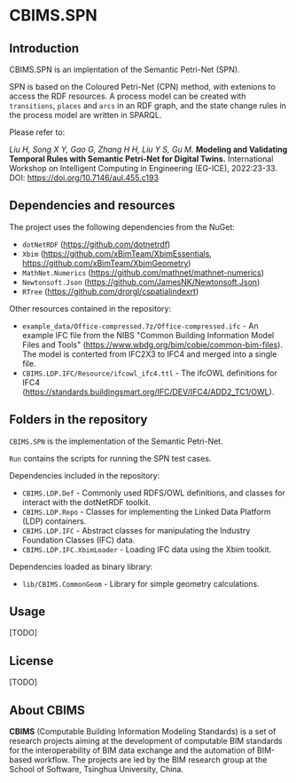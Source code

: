 # CBIMS.SPN


## Introduction

CBIMS.SPN is an implentation of the Semantic Petri-Net (SPN). 

SPN is based on the Coloured Petri-Net (CPN) method, with extenions to access the RDF resources. A process model can be created with `transitions`, `places` and `arcs` in an RDF graph, and the state change rules in the process model are written in SPARQL.

Please refer to:

*Liu H, Song X Y, Gao G, Zhang H H, Liu Y S, Gu M.* 
**Modeling and Validating Temporal Rules with Semantic Petri-Net for Digital Twins.**
International Workshop on Intelligent Computing in Engineering (EG-ICE), 2022:23-33. 
DOI: https://doi.org/10.7146/aul.455.c193


## Dependencies and resources

The project uses the following dependencies from the NuGet:

* `dotNetRDF` (https://github.com/dotnetrdf)
* `Xbim` (https://github.com/xBimTeam/XbimEssentials, https://github.com/xBimTeam/XbimGeometry)
* `MathNet.Numerics` (https://github.com/mathnet/mathnet-numerics)
* `Newtonsoft.Json` (https://github.com/JamesNK/Newtonsoft.Json)
* `RTree` (https://github.com/drorgl/cspatialindexrt)

Other resources contained in the repository:

* `example_data/Office-compressed.7z/Office-compressed.ifc` - An example IFC file from the NIBS "Common Building Information Model Files and Tools" (https://www.wbdg.org/bim/cobie/common-bim-files). The model is conterted from IFC2X3 to IFC4 and merged into a single file.
* `CBIMS.LDP.IFC/Resource/ifcowl_ifc4.ttl` - The ifcOWL definitions for IFC4 (https://standards.buildingsmart.org/IFC/DEV/IFC4/ADD2_TC1/OWL).


## Folders in the repository

`CBIMS.SPN` is the implementation of the Semantic Petri-Net.

`Run` contains the scripts for running the SPN test cases. 

Dependencies included in the repository:

* `CBIMS.LDP.Def` - Commonly used RDFS/OWL definitions, and classes for interact with the dotNetRDF toolkit.
* `CBIMS.LDP.Repo` - Classes for implementing the Linked Data Platform (LDP) containers.
* `CBIMS.LDP.IFC` - Abstract classes for manipulating the Industry Foundation Classes (IFC) data.
* `CBIMS.LDP.IFC.XbimLoader` - Loading IFC data using the Xbim toolkit.

Dependencies loaded as binary library:

* `lib/CBIMS.CommonGeom` - Library for simple geometry calculations.


## Usage

[TODO]

## License

[TODO]

## About CBIMS

**CBIMS** (Computable Building Information Modeling Standards) is a set of research projects aiming at the development of computable BIM standards for the interoperability of BIM data exchange and the automation of BIM-based workflow. The projects are led by the BIM research group at the School of Software, Tsinghua University, China.


